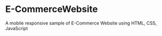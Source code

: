 # E-CommerceWebsite
 A mobile responsive sample of E-Commerce Website using HTML, CSS, JavaScript
 
 
 

